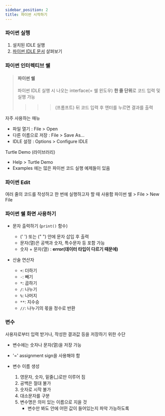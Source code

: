 ```yaml
---
sidebar_position: 2
title: 파이썬 시작하기
---
```


### 파이썬 실행

1. 설치된 IDLE 실행
2. [파이썬 IDLE 문서](https://docs.python.org/ko/3/library/index.html) 살펴보기

### 파이썬 인터렉티브 쉘

> #### 파이썬 쉘
>
> 파이썬 IDLE 실행 시 나오는 interface(= 쉘 윈도우)
> **한 줄 단위**로 코드 입력 및 실행 가능
>
> > > > (프롬프트) 뒤 코드 입력 후 엔터를 누르면 결과를 출력

자주 사용하는 매뉴

- 파일 열기 : File > Open
- 다른 이름으로 저장 : File > Save As...
- IDLE 설정 : Options > Configure IDLE

Turtle Demo (라이브러리)

- Help > Turtle Demo
- Examples 에는 많은 파이썬 코드 실행 예제들이 있음

### 파이썬 Edit

여러 줄의 코드를 작성하고 한 번에 실행하고자 할 때 사용함
파이썬 쉘 > File > New File

### 파이썬 쉘 화면 사용하기

- 문자 출력하기 (`print()` 함수)

  - (' ') 또는 (" ") 안에 문자 삽입 후 출력
  - 문자(열)은 공백과 숫자, 특수문자 등 포함 가능
  - 숫자 + 문자(열) : **error(데이터 타입이 다르기 때문에)**

- 산술 연산자
  - `+`: 더하기
  - `-`: 빼기
  - `*`: 곱하기
  - `/`: 나누기
  - `%`: 나머지
  - `**`: 지수승
  - `//`: 나누기의 몫을 정수로 반환

### 변수

사용자로부터 입력 받거나, 작성한 결과값 등을 저장하기 위한 수단

- 변수에는 숫자나 문자(열)을 저장 가능
- '=' assignment sign을 사용해야 함

- 변수 이름 생성
  1.  영문자, 숫자, 밑줄(\_)로만 이루어 짐
  2.  공백은 절대 불가
  3.  숫자로 시작 불가
  4.  대소문자를 구분
  5.  변수명은 의미 있는 이름으로 지을 것
      - 변수만 봐도 안에 어떤 값이 들어있는지 파악 가능하도록
